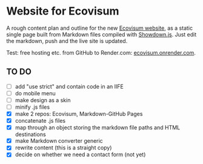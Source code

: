 # Website for Ecovisum

A rough content plan and outline for the new [Ecovisum website](https://daveeveritt.github.io/ecovisum-site/), as a static single page built from Markdown files compiled with [Showdown.js](https://github.com/showdownjs/showdown/wiki/Showdown-options). Just edit the markdown, push and the live site is updated.

Test: free hosting etc. from GitHub to Render.com: [ecovisum.onrender.com](https://ecovisum.onrender.com/).

## TO DO

- [ ] add "use strict" and contain code in an IIFE
- [ ] do mobile menu
- [ ] make design as a skin
- [ ] minify .js files
- [x] make 2 repos: Ecovisum, Markdown-GitHub Pages
- [x] concatenate .js files
- [x] map through an object storing the markdown file paths and HTML destinations
- [x] make Markdown converter generic
- [x] rewrite content (this is a straight copy)
- [x] decide on whether we need a contact form (not yet)
